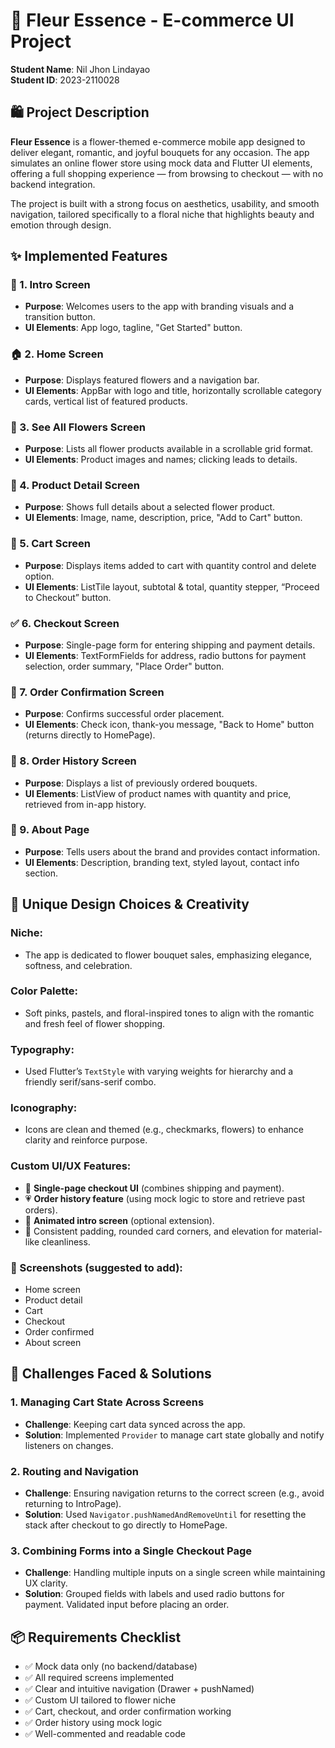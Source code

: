 # 🌸 Fleur Essence - E-commerce UI Project

**Student Name**: Nil Jhon Lindayao  
**Student ID**: 2023-2110028



## 🛍️ Project Description

**Fleur Essence** is a flower-themed e-commerce mobile app designed to deliver elegant, romantic, and joyful bouquets for any occasion.
The app simulates an online flower store using mock data and Flutter UI elements, offering a full shopping experience — from browsing to checkout — with no backend integration.

The project is built with a strong focus on aesthetics, usability, and smooth navigation, 
tailored specifically to a floral niche that highlights beauty and emotion through design.



## ✨ Implemented Features

### 🌼 1. **Intro Screen**
- **Purpose**: Welcomes users to the app with branding visuals and a transition button.
- **UI Elements**: App logo, tagline, "Get Started" button.

### 🏠 2. **Home Screen**
- **Purpose**: Displays featured flowers and a navigation bar.
- **UI Elements**: AppBar with logo and title, horizontally scrollable category cards, vertical list of featured products.

### 💐 3. **See All Flowers Screen**
- **Purpose**: Lists all flower products available in a scrollable grid format.
- **UI Elements**: Product images and names; clicking leads to details.

### 📄 4. **Product Detail Screen**
- **Purpose**: Shows full details about a selected flower product.
- **UI Elements**: Image, name, description, price, "Add to Cart" button.

### 🛒 5. **Cart Screen**
- **Purpose**: Displays items added to cart with quantity control and delete option.
- **UI Elements**: ListTile layout, subtotal & total, quantity stepper, “Proceed to Checkout” button.

### ✅ 6. **Checkout Screen**
- **Purpose**: Single-page form for entering shipping and payment details.
- **UI Elements**: TextFormFields for address, radio buttons for payment selection, order summary, "Place Order" button.

### 🎉 7. **Order Confirmation Screen**
- **Purpose**: Confirms successful order placement.
- **UI Elements**: Check icon, thank-you message, "Back to Home" button (returns directly to HomePage).

### 📖 8. **Order History Screen**
- **Purpose**: Displays a list of previously ordered bouquets.
- **UI Elements**: ListView of product names with quantity and price, retrieved from in-app history.

### 📜 9. **About Page**
- **Purpose**: Tells users about the brand and provides contact information.
- **UI Elements**: Description, branding text, styled layout, contact info section.



## 🎨 Unique Design Choices & Creativity

### Niche:
- The app is dedicated to flower bouquet sales, emphasizing elegance, softness, and celebration.

### Color Palette:
- Soft pinks, pastels, and floral-inspired tones to align with the romantic and fresh feel of flower shopping.

### Typography:
- Used Flutter’s `TextStyle` with varying weights for hierarchy and a friendly serif/sans-serif combo.

### Iconography:
- Icons are clean and themed (e.g., checkmarks, flowers) to enhance clarity and reinforce purpose.

### Custom UI/UX Features:
- 💚 **Single-page checkout UI** (combines shipping and payment).
- 💗 **Order history feature** (using mock logic to store and retrieve past orders).
- 💫 **Animated intro screen** (optional extension).
- 🧼 Consistent padding, rounded card corners, and elevation for material-like cleanliness.

### 📸 Screenshots (suggested to add):
- Home screen  
- Product detail  
- Cart  
- Checkout  
- Order confirmed  
- About screen  



## 🧠 Challenges Faced & Solutions

### 1. **Managing Cart State Across Screens**
- **Challenge**: Keeping cart data synced across the app.
- **Solution**: Implemented `Provider` to manage cart state globally and notify listeners on changes.

### 2. **Routing and Navigation**
- **Challenge**: Ensuring navigation returns to the correct screen (e.g., avoid returning to IntroPage).
- **Solution**: Used `Navigator.pushNamedAndRemoveUntil` for resetting the stack after checkout to go directly to HomePage.

### 3. **Combining Forms into a Single Checkout Page**
- **Challenge**: Handling multiple inputs on a single screen while maintaining UX clarity.
- **Solution**: Grouped fields with labels and used radio buttons for payment. Validated input before placing an order.



## 📦 Requirements Checklist

- ✅ Mock data only (no backend/database)
- ✅ All required screens implemented
- ✅ Clear and intuitive navigation (Drawer + pushNamed)
- ✅ Custom UI tailored to flower niche
- ✅ Cart, checkout, and order confirmation working
- ✅ Order history using mock logic
- ✅ Well-commented and readable code
